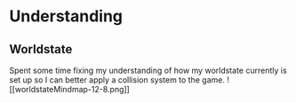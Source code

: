 # Understanding
## Worldstate
Spent some time fixing my understanding of how my worldstate currently is set up so I can better apply a collision system to the game.
![[worldstateMindmap-12-8.png]]
